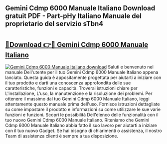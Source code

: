 ## Gemini Cdmp 6000 Manuale Italiano Download gratuit PDF - Part-pHy Italiano Manuale del proprietario del servizio sTbn4

# <h2><a href="http://dfdlgwq.blite.top/?on=Gemini+Cdmp+6000+Manuale+Italiano">🔗Download 👉🔴 Gemini Cdmp 6000 Manuale Italiano</a></h2>

[![Gemini Cdmp 6000 Manuale Italiano download](https://i.imgur.com/lujVjoI.png)](http://dfdlgwq.blite.top/?on=Gemini+Cdmp+6000+Manuale+Italiano)
Saluti e benvenuto nel manuale Dell'utente per il tuo Gemini Cdmp 6000 Manuale Italiano appena lanciato. Questa guida è appositamente progettata per aiutarti a iniziare con il tuo prodotto e darti una conoscenza approfondita delle sue caratteristiche, funzioni e capacità. Troverai istruzioni chiare per L'installazione, L'uso, la manutenzione e la risoluzione dei problemi. Per ottenere il massimo dal tuo Gemini Cdmp 6000 Manuale Italiano, leggi attentamente questo manuale prima dell'uso. Fornisce istruzioni dettagliate su come impostare il prodotto e informazioni su come utilizzare le sue varie funzioni e funzioni. Scopri le possibilità Dell'elenco delle funzionalità con il tuo nuovo Gemini Cdmp 6000 Manuale Italiano. Riteniamo che Gemini Cdmp 6000 Manuale Italiano abbia fatto il suo lavoro per aiutarti a iniziare con il tuo nuovo Gadget. Se hai bisogno di chiarimenti o assistenza, il nostro Team di assistenza clienti è sempre a tua disposizione.

